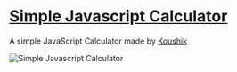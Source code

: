 # [Simple Javascript Calculator](https://github.com/Koushik2806/web-programing) 

A simple JavaScript Calculator made by [Koushik](https://github.com/Koushik2806)

![Simple Javascript Calculator](https://raw.githubusercontent.com/Simple-JavaScript-Calculator/master/meta.jpg)
